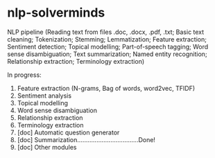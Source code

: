 # nlp-solverminds
NLP pipeline (Reading text from files .doc, .docx, .pdf, .txt; Basic text cleaning; Tokenization; Stemming; Lemmatization; Feature extraction; Sentiment detection; Topical modelling; Part-of-speech tagging; Word sense disambiguation; Text summarization; Named entity recognition; Relationship extraction; Terminology extraction)

In progress:
  1. Feature extraction (N-grams, Bag of words, word2vec, TFIDF)
  2. Sentiment analysis
  3. Topical modelling
  4. Word sense disambiguation
  5. Relationship extraction
  6. Terminology extraction
  7. [doc] Automatic question generator
  8. [doc] Summarization...................................Done!
  9. [doc] Other modules
